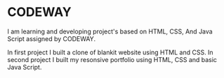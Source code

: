 # CODEWAY
I am learning and developing project's based on HTML, CSS, And Java Script assigned by CODEWAY.

In first project I built a clone of blankit website using HTML and CSS.
In second project I built my resonsive portfolio using HTML, CSS and basic Java Script.

